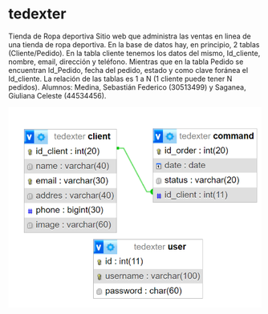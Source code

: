 # tedexter
Tienda de Ropa deportiva
Sitio web que administra las ventas en linea de una tienda de ropa deportiva. En la base de datos hay, en principio, 2 tablas (Cliente/Pedido).
En la tabla cliente tenemos los datos del mismo, Id_cliente, nombre, email, dirección y teléfono. Mientras que en la tabla Pedido se encuentran Id_Pedido, fecha del pedido, estado y como clave foránea el Id_cliente.
La relación de las tablas es 1 a N (1 cliente puede tener N pedidos).
Alumnos: 	Medina, Sebastián Federico (30513499) y Saganea, Giuliana Celeste (44534456).

![DER-Medina-Saganea](DER-Medina-Saganea.png)


 

